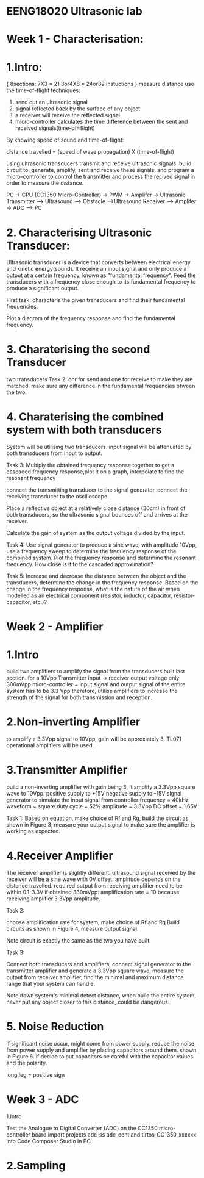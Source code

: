 # EENG18020 Ultrasonic lab
# Week 1 - Characterisation:

# 1.Intro:
{
8sections:
7X3 = 21
3or4X8 = 24or32
instuctions
}
measure distance use the time-of-flight techniques:

1. send out an ultrasonic signal
2. signal reflected back by the surface of any object
3. a receiver will receive the reflected signal
4. micro-controller calculates the time difference between the sent and received signals(time-of=flight)

By knowing speed of sound and time-of-flight:

distance travelled = (speed of wave propagation) X (time-of-flight)

using ultrasonic transducers transmit and receive ultrasonic signals.
bulid circuit to: generate, amplify, sent and receive these signals, and program a micro-controller to control the transmitter and process the recived signal in order to measure the distance.

PC -> CPU (CC1350 Micro-Controller) -> PWM -> Amplifer -> Ultrasonic Transmitter --> Ultrasound --> Obstacle -->Ultrasound Receiver --> Amplifer -> ADC --> PC

# 2. Characterising Ultrasonic Transducer:

Ultrasonic transducer is a device that converts between electrical energy and kinetic energy(sound).
It receive an input signal and only produce a output at a certain frequency, known as "fundamental frequency".
Feed the transducers with a frequency close enough to its fundamental frequency to produce a significant output.

First task:
characteris the given transducers and find their fundamental frequencies.

Plot a diagram of the frequency response and find the fundamental frequency.


# 3. Charaterising the second Transducer
two transducers
Task 2:
onr for send and one for receive
to make they are matched.
make sure any difference in the fundamental frequencies btween the two.


# 4. Charaterising the combined system with both transducers

System will be utilising two transducers.
input signal will be attenuated by both transducers from input to output.

Task 3:
Multiply the obtained frequency response together to get a cascaded frequency response,plot it on a graph, interpolate to find the resonant frequency

connect the transmitting transducer to the signal generator, connect the receiving transducer to the oscilloscope.

Place a reflective object at a relatively close distance (30cm) in front of both transducers, so the ultrasonic signal bounces off and arrives at the receiver.

Calculate the gain of system as the output voltage divided by the input.

Task 4: Use signal generator to produce a sine wave, with amplitude 10Vpp, use a frequency sweep to determine the frequency response of the combined system. Plot the
frequency response and determine the resonant frequency. How close is it to the cascaded
approximation?

Task 5: Increase and decrease the distance between the object and the transducers, determine the change in the frequency response. Based on the change in the frequency response,
what is the nature of the air when modelled as an electrical component (resistor, inductor,
capacitor, resistor-capacitor, etc.)?

# Week 2 - Amplifier

# 1.Intro

build two amplifiers to amplify the signal from the transducers built last section.
for a 10Vpp Transmitter input -> receiver output voltage only 300mVpp
micro-controller = input signal and output signal of the entire system has to be 3.3 Vpp
therefore, utilise amplifiers to increase the strength of the signal for both transmission and reception.


# 2.Non-inverting Amplifier

to amplify a 3.3Vpp signal to 10Vpp, gain will be approxiately 3.
TL071 operational amplifiers will be used.


# 3.Transmitter Amplifier

build a non-inverting amplifier with gain being 3, it amplify a 3.3Vpp square wave to 10Vpp.
positive supply to +15V
negative supply to -15V
signal generator to simulate the input signal from controller
frequency = 40kHz
waveform = square
duty cycle = 52%
amplitude = 3.3Vpp
DC offset = 1.65V


Task 1: Based on equation, make choice of Rf and Rg, build the circuit as shown in Figure 3, measure your output signal to make sure the amplifier is working as expected.


# 4.Receiver Amplifier

The receiver amplifier is slightly different. 
ultrasound signal received by the receiver will be a sine wave with 0V offset.
amplitude depends on the distance travelled.
required output from receiving amplifier need to be within 0.1-3.3V
if obtained 330mVpp:
	amplification rate = 10
	because receiving amplifier 3.3Vpp amplitude.

Task 2: 

choose amplification rate for system, make choice of Rf and Rg
Build circuits as shown in Figure 4, measure output signal.

Note circuit is exactly the same as the two you have built.

Task 3:

Connect both transducers and amplifiers, connect signal generator to the transmitter amplifier and generate a 3.3Vpp square wave, measure the output from receiver amplifier, find the minimal and maximum distance range that your system can handle.

Note down system's minimal detect distance, when build the entire system, never put any object closer to this distance, could be dangerous.


# 5. Noise Reduction

if significant noise occur, might come from power supply.
reduce the noise from power supply and amplifier by placing capacitors around them.
shown in Figure 6.
if decide to put capacitors
be careful with the capacitor values and the polarity.

long leg = positive sign



# Week 3 - ADC

1.Intro

Test the Analogue to Digital Converter (ADC) on the CC1350 micro-controller board
import projects adc_ss adc_cont and tirtos_CC1350_xxxxxx into
Code Composer Studio in PC


# 2.Sampling
